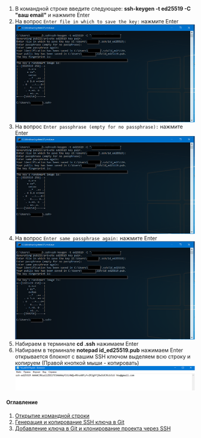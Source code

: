 1. В командной строке введите следующее: **ssh-keygen -t ed25519 -C "ваш email"** и нажмите Enter
2. На вопрос ```Enter file in which to save the key:``` нажмите Enter
   ![Terminal](/src/img/passware.jpg)
3. На вопрос ```Enter passphrase (empty for no passphrase):``` нажмите Enter
   ![Terminal](/src/img/passware.jpg)
4. На вопрос ```Enter same passphrase again:``` нажмите Enter
   ![Terminal](/src/img/passware.jpg)
5. Набираем в терминале **cd .ssh** нажимаем Enter
6. Набираем в терминале **notepad id_ed25519.pub** нажимаем Enter открывается блокнот с вашим SSH ключом выделяем всю строку и копируем (Правой кнопкой мыши - копировать)
   ![SSHkey](/src/img/SSHkey.jpg)

#### Оглавление

1. [Открытие командной строки](/src/md/Open_CMD.md)
2. [Генерация и копирование SSH ключа в Git](/src/md/Generate_Copy_key.md)
3. [Добавление ключа в Git и клонирование проекта через SSH](/src/md/CloneProjectSSH.md)
